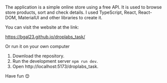 The application is a simple online store using a free API. It is used to browse store products, sort and check details. I used TypeScript, React, React-DOM, MaterialUI and other libraries to create it.

You can visit the website at the link:

<a>https://bgal23.github.io/droplabs_task/</a>

Or run it on your own computer

<ol>
<li>Download the repository.</li>
<li>Run the development server <code>npm run dev</code>.</li>
<li>Open <a>http://localhost:5173/droplabs_task</a>.</li>
</ol>

Have fun 😊
